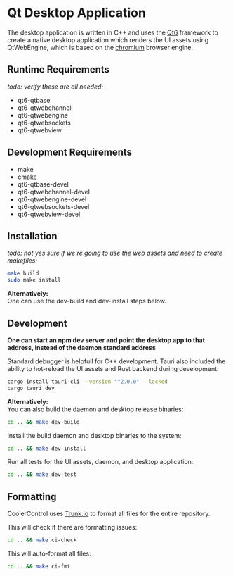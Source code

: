 # Qt Desktop Application

The desktop application is written in C++ and uses the [Qt6](https://www.qt.io/product/qt6) framework to
create a native desktop application which renders the UI assets using QtWebEngine, which is based on
the [chromium](https://www.chromium.org/) browser engine.

## Runtime Requirements

_todo: verify these are all needed:_
- qt6-qtbase
- qt6-qtwebchannel
- qt6-qtwebengine
- qt6-qtwebsockets
- qt6-qtwebview

## Development Requirements
- make
- cmake
- qt6-qtbase-devel
- qt6-qtwebchannel-devel
- qt6-qtwebengine-devel
- qt6-qtwebsockets-devel
- qt6-qtwebview-devel

## Installation

_todo: not yes sure if we're going to use the web assets and need to create makefiles:_

```bash
make build
sudo make install
```

**Alternatively:**  
One can use the dev-build and dev-install steps below.

## Development

**One can start an npm dev server and point the desktop app to that address, instead of the daemon
standard address**

Standard debugger is helpfull for C++ development.
Tauri also included the ability to hot-reload the UI assets and Rust backend during development:

```bash
cargo install tauri-cli --version "^2.0.0" --locked
cargo tauri dev
```

**Alternatively:**  
You can also build the daemon and desktop release binaries:

```bash
cd .. && make dev-build
```

Install the build daemon and desktop binaries to the system:

```bash
cd .. && make dev-install
```

Run all tests for the UI assets, daemon, and desktop application:

```bash
cd .. && make dev-test
```

## Formatting

CoolerControl uses [Trunk.io](https://github.com/trunk-io) to format all files for the entire
repository.

This will check if there are formatting issues:

```bash
cd .. && make ci-check
```

This will auto-format all files:

```bash
cd .. && make ci-fmt
```

